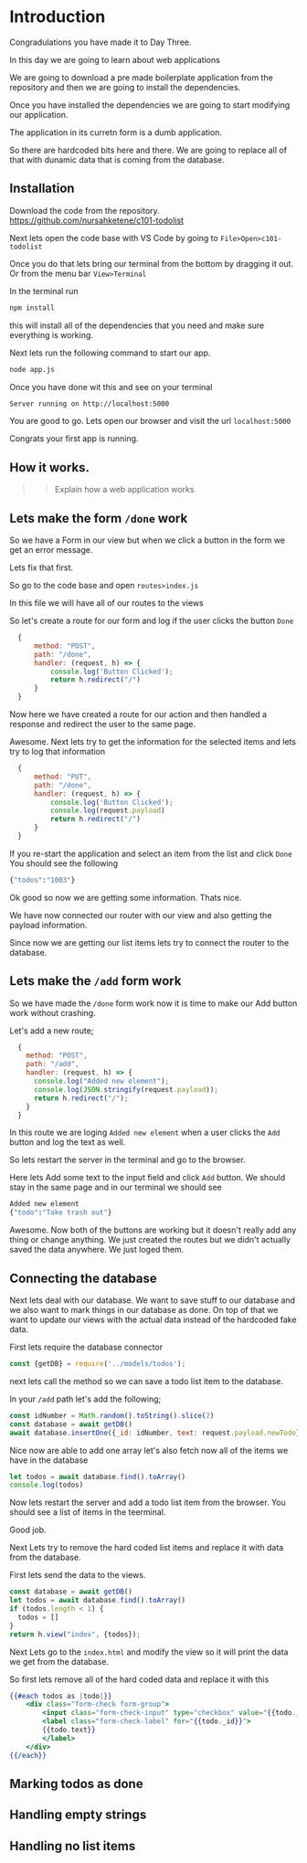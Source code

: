 # Introduction

Congradulations you have made it to Day Three.

In this day we are going to learn about web applications

We are going to download a pre made boilerplate application from the repository and then we are going to install the dependencies.

Once you have installed the dependencies we are going to start modifying our application.

The application in its curretn form is a dumb application.

So there are hardcoded bits here and there. We are going to replace all of that with dunamic data that is coming from the database.


## Installation

Download the code from the repository. https://github.com/nursahketene/c101-todolist

Next lets open the code base with VS Code by going to `File>Open>c101-todolist`

Once you do that lets bring our terminal from the bottom by dragging it out. Or from the menu bar `View>Terminal`

In the terminal run

```bash
npm install
```

this will install all of the dependencies that you need and make sure everything is working.

Next lets run the following command to start our app.

```bash
node app.js
```

Once you have done wit this and see on your terminal

```bash
Server running on http://localhost:5000
```

You are good to go. Lets open our browser and visit the url `localhost:5000`

Congrats your first app is running.

## How it works.

>> Explain how a web application works

## Lets make the form `/done` work

So we have a Form in our view but when we click a button in the form we get an error message.

Lets fix that first.

So go to the code base and open `routes>index.js`

In this file we will have all of our routes to the views

So let's create a route for our form and log if the user clicks the button `Done`

```js
  {
      method: "POST",
      path: "/done",
      handler: (request, h) => {
          console.log('Button Clicked');
          return h.redirect("/")
      }
  }
```

Now here we have created a route for our action and then handled a response and redirect the user to the same page.

Awesome. Next lets try to get the information for the selected items and lets try to log that information

```js
  {
      method: "PUT",
      path: "/done",
      handler: (request, h) => {
          console.log('Button Clicked');
          console.log(request.payload)
          return h.redirect("/")
      }
  }
```

If you re-start the application and select an item from the list and click `Done` You should see the following

```bash
{"todos":"1003"}
```

Ok good so now we are getting some information. Thats nice.

We have now connected our router with our view and also getting the payload information.

Since now we are getting our list items lets try to connect the router to the database.

## Lets make the `/add` form work

So we have made the `/done` form work now it is time to make our Add button work without crashing.

Let's add a new route;

```js
  {
    method: "POST",
    path: "/add",
    handler: (request, h) => {
      console.log("Added new element");
      console.log(JSON.stringify(request.payload));
      return h.redirect("/");
    }
  }
```

In this route we are loging `Added new element` when a user clicks the `Add` button and log the text as well.

So lets restart the server in the terminal and go to the browser.

Here lets Add some text to the input field and click `Add` button. We should stay in the same page and in our terminal we should see

```bash
Added new element
{"todo":"Take trash out"}
```

Awesome. Now both of the buttons are working but it doesn't really add any thing or change anything. We just created the routes but we didn't actually saved the data anywhere. We just loged them.

## Connecting the database

Next lets deal with our database. We want to save stuff to our database and we also want to mark things in our database as done. On top of that we want to update our views with the actual data instead of the hardcoded fake data.


First lets require the database connector

```js
const {getDB} = require('../models/todos');
```

next lets call the method so we can save a todo list item to the database.

In your `/add` path let's add the following;

```js
const idNumber = Math.random().toString().slice(2)
const database = await getDB()
await database.insertOne({_id: idNumber, text: request.payload.newTodo})
```

Nice now are able to add one array let's also fetch now all of the items we have in the database

```js
let todos = await database.find().toArray()
console.log(todos)
```

Now lets restart the server and add a todo list item from the browser. You should see a list of items in the teerminal.

Good job.

Next Lets try to remove the hard coded list items and replace it with data from the database.

First lets send the data to the views.


```js
const database = await getDB()
let todos = await database.find().toArray()
if (todos.length < 1) {
  todos = []
}
return h.view("index", {todos});
```

Next Lets go to the `index.html` and modify the view so it will print the data we get from the database.

So first lets remove all of the hard coded data and replace it with this

```hbs
{{#each todos as |todo|}}
    <div class="form-check form-group">
        <input class="form-check-input" type="checkbox" value="{{todo._id}}" name="todos" id="{{todo._id}}">
        <label class="form-check-label" for="{{todo._id}}">
        {{todo.text}}
        </label>
    </div>
{{/each}}
```

## Marking todos as done

## Handling empty strings

## Handling no list items



